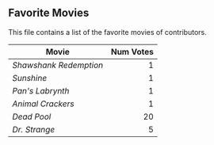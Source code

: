 ## Favorite Movies

This file contains a list of the favorite movies of contributors.

 Movie | Num Votes
---|--:|
 *Shawshank Redemption* | 1 
 *Sunshine* | 1
 *Pan's Labrynth* | 1
 *Animal Crackers* | 1
 *Dead Pool* | 20
 *Dr. Strange* | 5